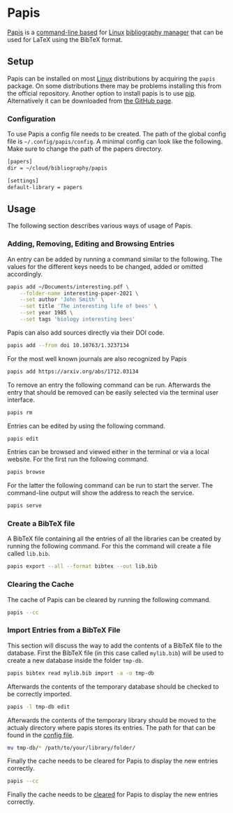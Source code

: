 # Papis

[Papis](/wiki/linux/papis.md) is a [command-line based](/wiki/linux/shell.md) for
[Linux](/wiki/linux.md) [bibliography manager](/wiki/bibliographic_software.md) that can be used
for LaTeX using the BibTeX format.

## Setup

Papis can be installed on most [Linux](/wiki/linux.md) distributions by acquiring the `papis`
package.
On some distributions there may be problems installing this from the official repository.
Another option to install papis is to use [pip](/wiki/programming_language/python.md).
Alternatively it can be downloaded from [the GitHub page](https://github.com/papis/papis).

### Configuration

To use Papis a config file needs to be created.
The path of the global config file is `~/.config/papis/config`.
A minimal config can look like the following.
Make sure to change the path of the papers directory.

```txt
[papers]
dir = ~/cloud/bibliography/papis

[settings]
default-library = papers
```

## Usage

The following section describes various ways of usage of Papis.

### Adding, Removing, Editing and Browsing Entries

An entry can be added by running a command similar to the following.
The values for the different keys needs to be changed, added or omitted accordingly.

```sh
papis add ~/Documents/interesting.pdf \
    --folder-name interesting-paper-2021 \
    --set author 'John Smith' \
    --set title 'The interesting life of bees' \
    --set year 1985 \
    --set tags 'biology interesting bees'
```

Papis can also add sources directly via their DOI code.

```sh
papis add --from doi 10.10763/1.3237134
```

For the most well known journals are also recognized by Papis

```sh
papis add https://arxiv.org/abs/1712.03134
```

To remove an entry the following command can be run.
Afterwards the entry that should be removed can be easily selected via the terminal user interface.

```sh
papis rm
```

Entries can be edited by using the following command.

```sh
papis edit
```

Entries can be browsed and viewed either in the terminal or via a local website.
For the first run the following command.

```sh
papis browse
```

For the latter the following command can be run to start the server.
The command-line output will show the address to reach the service.

```sh
papis serve
```

### Create a BibTeX file

A BibTeX file containing all the entries of all the libraries can be created by running the
following command.
For this the command will create a file called `lib.bib`.

```sh
papis export --all --format bibtex --out lib.bib
```

### Clearing the Cache

The cache of Papis can be cleared by running the following command.

```sh
papis --cc
```

### Import Entries from a BibTeX File

This section will discuss the way to add the contents of a BibTeX file to the database.
First the BibTeX file (in this case called `mylib.bib`) will be used to create a new database
inside the folder `tmp-db`.

```sh
papis bibtex read mylib.bib import -a -o tmp-db
```

Afterwards the contents of the temporary database should be checked to be correctly imported.

```sh
papis -l tmp-db edit
```

Afterwards the contents of the temporary library should be moved to the actualy directory where
papis stores its entries.
The path for that can be found in the [config file](#configuration).

```sh
mv tmp-db/* /path/to/your/library/folder/
```

Finally the cache needs to be cleared for Papis to display the new entries correctly.

```sh
papis --cc
```

Finally the cache needs to be [cleared](#clearing-the-cache) for Papis to display the new entries
correctly.
